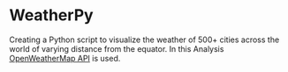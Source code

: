 # WeatherPy
Creating a Python script to visualize the weather of 500+ cities across the world of varying distance from the equator.
In this Analysis [OpenWeatherMap API](https://openweathermap.org/api) is used.
